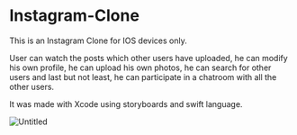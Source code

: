 # Instagram-Clone
This is an Instagram Clone for IOS devices only.

User can watch the posts which other users have uploaded, he can modify his own profile, he can upload his own photos, he can search for other users and last but not least, he can participate in a chatroom with all the other users.

It was made with Xcode using storyboards and swift language.

![Untitled](https://user-images.githubusercontent.com/18017039/72916327-86671c00-3d4a-11ea-8606-599fe5c5ab2b.gif)
